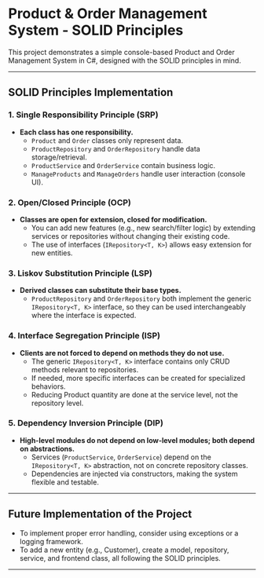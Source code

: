 # Product & Order Management System - SOLID Principles

This project demonstrates a simple console-based Product and Order Management System in C#, designed with the SOLID principles in mind.

---

## SOLID Principles Implementation

### 1. **Single Responsibility Principle (SRP)**
- **Each class has one responsibility.**
    - `Product` and `Order` classes only represent data.
    - `ProductRepository` and `OrderRepository` handle data storage/retrieval.
    - `ProductService` and `OrderService` contain business logic.
    - `ManageProducts` and `ManageOrders` handle user interaction (console UI).

### 2. **Open/Closed Principle (OCP)**
- **Classes are open for extension, closed for modification.**
    - You can add new features (e.g., new search/filter logic) by extending services or repositories without changing their existing code.
    - The use of interfaces (`IRepository<T, K>`) allows easy extension for new entities.

### 3. **Liskov Substitution Principle (LSP)**
- **Derived classes can substitute their base types.**
    - `ProductRepository` and `OrderRepository` both implement the generic `IRepository<T, K>` interface, so they can be used interchangeably where the interface is expected.

### 4. **Interface Segregation Principle (ISP)**
- **Clients are not forced to depend on methods they do not use.**
    - The generic `IRepository<T, K>` interface contains only CRUD methods relevant to repositories.
    - If needed, more specific interfaces can be created for specialized behaviors.
    - Reducing Product quantity are done at the service level, not the repository level.

### 5. **Dependency Inversion Principle (DIP)**
- **High-level modules do not depend on low-level modules; both depend on abstractions.**
    - Services (`ProductService`, `OrderService`) depend on the `IRepository<T, K>` abstraction, not on concrete repository classes.
    - Dependencies are injected via constructors, making the system flexible and testable.

---

## Future Implementation of the Project

- To implement proper error handling, consider using exceptions or a logging framework.
- To add a new entity (e.g., Customer), create a model, repository, service, and frontend class, all following the SOLID principles.
---